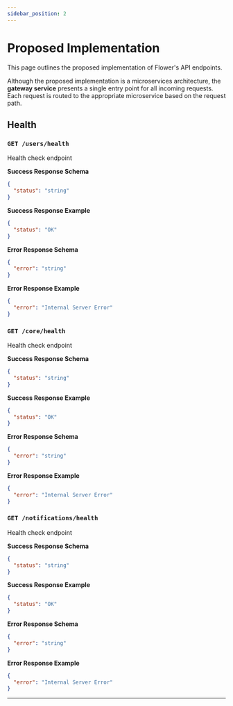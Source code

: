 ```yaml
---
sidebar_position: 2
---
```


# Proposed Implementation

This page outlines the proposed implementation of Flower's API endpoints.

Although the proposed implementation is a microservices architecture, the **gateway service** presents a single entry point for all incoming requests. Each request is routed to the appropriate microservice based on the request path.

## Health

### `GET /users/health`

Health check endpoint

**Success Response Schema**

```json
{
  "status": "string"
}
```

**Success Response Example**

```json
{
  "status": "OK"
}
```

**Error Response Schema**

```json
{
  "error": "string"
}
```

**Error Response Example**

```json
{
  "error": "Internal Server Error"
}
```

### `GET /core/health`

Health check endpoint

**Success Response Schema**

```json
{
  "status": "string"
}
```

**Success Response Example**

```json
{
  "status": "OK"
}
```

**Error Response Schema**

```json
{
  "error": "string"
}
```

**Error Response Example**

```json
{
  "error": "Internal Server Error"
}
```

### `GET /notifications/health`

Health check endpoint

**Success Response Schema**

```json
{
  "status": "string"
}
```

**Success Response Example**

```json
{
  "status": "OK"
}
```

**Error Response Schema**

```json
{
  "error": "string"
}
```

**Error Response Example**

```json
{
  "error": "Internal Server Error"
}
```

---